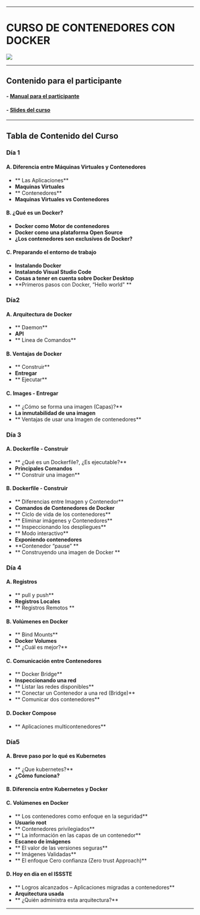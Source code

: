------------
# CURSO DE CONTENEDORES CON DOCKER

![](https://www.docker.com/wp-content/uploads/2022/03/horizontal-logo-monochromatic-white.png)

------------

## Contenido para el participante
#### - [Manual para el participante](https://docs.google.com/document/d/1nyzjCzg5vTN08p_gtR_6MviqHuIss-xM/edit?usp=sharing&ouid=103859002972110344283&rtpof=true&sd=true "EL manual para el participante")
#### - [Slides del curso](https://docs.google.com/presentation/d/1VylmSUChDqxTMC_A-JK-Ckg3pWCoFNRj/edit?usp=sharing&ouid=103859002972110344283&rtpof=true&sd=true "Las slides del curso")

------------

## Tabla de Contenido del Curso
### Día 1
#### A. Diferencia entre Máquinas Virtuales y Contenedores
- ** Las Aplicaciones** 
- **Maquinas Virtuales**
- ** Contenedores**
- **Maquinas Virtuales vs Contenedores**

#### B. ¿Qué es un Docker?
- **Docker como Motor de contenedores**
- **Docker como una plataforma Open Source**
- **¿Los contenedores son exclusivos de Docker?**

#### C. Preparando el entorno de trabajo
- **Instalando Docker**
- **Instalando Visual Studio Code**
- **Cosas a tener en cuenta sobre Docker Desktop**
- **Primeros pasos con Docker, “Hello world" **

### Día2
#### A. Arquitectura de Docker
- ** Daemon**
- **API**
- ** Linea de Comandos**

#### B. Ventajas de Docker
- ** Construir**
- **Entregar**
- ** Ejecutar**

#### C. Images - Entregar
- ** ¿Cómo se forma una imagen (Capas)?**
- **La inmutabilidad de una imagen**
- ** Ventajas de usar una Imagen de contenedores**

### Día 3
#### A. Dockerfile - Construir
- ** ¿Qué es un Dockerfile?, ¿Es ejecutable?**
- **Principales Comandos**
- ** Construir una imagen**

#### B. Dockerfile - Construir
- ** Diferencias entre Imagen y Contenedor**
- **Comandos de Contenedores de Docker**
- ** Ciclo de vida de los contenedores**
- ** Eliminar imágenes y Contenedores**
- ** Inspeccionando los despliegues**
- ** Modo interactivo**
- **Exponiendo contenedores**
- **Contenedor “pause” **
- ** Construyendo una imagen de Docker **

### Día 4 
#### A. Registros
- ** pull y push**
- **Registros Locales**
- ** Registros Remotos **

#### B. Volúmenes en Docker
- ** Bind Mounts**
- **Docker Volumes**
- ** ¿Cuál es mejor?**

#### C. Comunicación entre Contenedores
- ** Docker Bridge**
- **Inspeccionando una red**
- ** Listar las redes disponibles**
- ** Conectar un Contenedor a una red (Bridge)**
- ** Comunicar dos contenedores**

#### D. Docker Compose
- ** Aplicaciones multicontenedores**

### Día5
#### A. Breve paso por lo qué es Kubernetes
- ** ¿Que kubernetes?**
- **¿Cómo funciona?**

#### B. Diferencia entre Kubernetes y Docker

#### C. Volúmenes en Docker
- ** Los contenedores como enfoque en la seguridad**
- **Usuario root**
- ** Contenedores privilegiados**
- ** La información en las capas de un contenedor**
- **Escaneo de imágenes**
- ** El valor de las versiones seguras**
- ** Imágenes Validadas**
- ** El enfoque Cero confianza (Zero trust Approach)**

#### D. Hoy en día en el ISSSTE
- ** Logros alcanzados – Aplicaciones migradas a contenedores**
- **Arquitectura usada**
- ** ¿Quién administra esta arquitectura?**

------------
